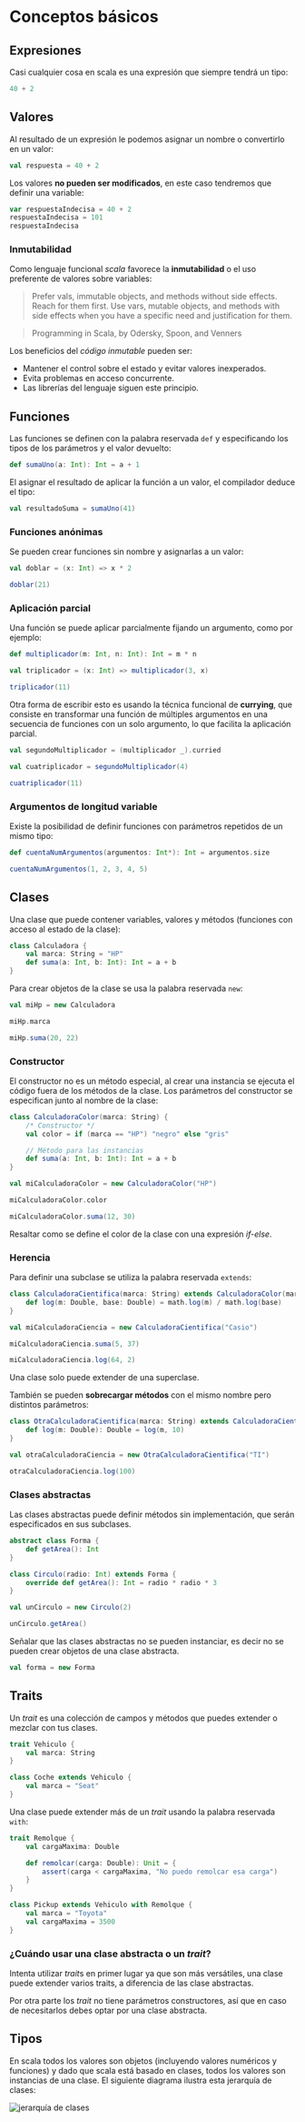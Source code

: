 # Conceptos básicos

## Expresiones

Casi cualquier cosa en scala es una expresión que siempre tendrá un tipo:
```scala mdoc
40 + 2
```

## Valores

Al resultado de un expresión le podemos asignar un nombre o convertirlo en un valor:
```scala mdoc
val respuesta = 40 + 2
```

Los valores **no pueden ser modificados**, en este caso tendremos que definir una variable:
```scala mdoc
var respuestaIndecisa = 40 + 2
respuestaIndecisa = 101
respuestaIndecisa
```

### Inmutabilidad

Como lenguaje funcional *scala* favorece la **inmutabilidad** o el uso preferente de valores sobre variables:

> Prefer vals, immutable objects, and methods without side effects.  Reach for them first. Use vars, mutable objects, and methods with side effects when you have a specific need and justification for them.

> Programming in Scala, by Odersky, Spoon, and Venners

Los beneficios del *código inmutable* pueden ser:
 * Mantener el control sobre el estado y evitar valores inexperados.
 * Evita problemas en acceso concurrente.
 * Las librerías del lenguaje siguen este principio.

## Funciones

Las funciones se definen con la palabra reservada `def` y especificando los tipos de los parámetros y el valor devuelto:

```scala mdoc
def sumaUno(a: Int): Int = a + 1
```

El asignar el resultado de aplicar la función a un valor, el compilador deduce el tipo:
```scala mdoc
val resultadoSuma = sumaUno(41)
```

### Funciones anónimas
Se pueden crear funciones sin nombre y asignarlas a un valor:
```scala mdoc
val doblar = (x: Int) => x * 2

doblar(21)
```

### Aplicación parcial
Una función se puede aplicar parcialmente fijando un argumento, como por ejemplo:
```scala mdoc
def multiplicador(m: Int, n: Int): Int = m * n

val triplicador = (x: Int) => multiplicador(3, x)

triplicador(11)
```

Otra forma de escribir esto es usando la técnica funcional de **currying**, que consiste en transformar una función de múltiples argumentos en una secuencia de funciones con un solo argumento, lo que facilita la aplicación parcial.

```scala mdoc
val segundoMultiplicador = (multiplicador _).curried

val cuatriplicador = segundoMultiplicador(4)

cuatriplicador(11)
```

### Argumentos de longitud variable

Existe la posibilidad de definir funciones con parámetros repetidos de un mismo tipo:

```scala mdoc
def cuentaNumArgumentos(argumentos: Int*): Int = argumentos.size

cuentaNumArgumentos(1, 2, 3, 4, 5)
```

## Clases

Una clase que puede contener variables, valores y métodos (funciones con acceso al estado de la clase):
```scala mdoc
class Calculadora {
    val marca: String = "HP"
    def suma(a: Int, b: Int): Int = a + b
}
```

Para crear objetos de la clase se usa la palabra reservada `new`:
```scala mdoc
val miHp = new Calculadora

miHp.marca

miHp.suma(20, 22)
```

### Constructor

El constructor no es un método especial, al crear una instancia se ejecuta el código fuera de los métodos de la clase. Los parámetros del constructor se especifican junto al nombre de la clase:
```scala mdoc
class CalculadoraColor(marca: String) {
    /* Constructor */
    val color = if (marca == "HP") "negro" else "gris"

    // Método para las instancias
    def suma(a: Int, b: Int): Int = a + b
}

val miCalculadoraColor = new CalculadoraColor("HP")

miCalculadoraColor.color

miCalculadoraColor.suma(12, 30)
```

Resaltar como se define el color de la clase con una expresión *if-else*.

### Herencia
Para definir una subclase se utiliza la palabra reservada `extends`:
```scala mdoc
class CalculadoraCientifica(marca: String) extends CalculadoraColor(marca) {
    def log(m: Double, base: Double) = math.log(m) / math.log(base)
}

val miCalculadoraCiencia = new CalculadoraCientifica("Casio")

miCalculadoraCiencia.suma(5, 37)

miCalculadoraCiencia.log(64, 2)
```

Una clase solo puede extender de una superclase.

También se pueden **sobrecargar métodos** con el mismo nombre pero distintos parámetros:
```scala mdoc
class OtraCalculadoraCientifica(marca: String) extends CalculadoraCientifica(marca) {
    def log(m: Double): Double = log(m, 10)
}

val otraCalculadoraCiencia = new OtraCalculadoraCientifica("TI")

otraCalculadoraCiencia.log(100)
```

### Clases abstractas
Las clases abstractas puede definir métodos sin implementación, que serán especificados en sus subclases.

```scala mdoc
abstract class Forma {
    def getArea(): Int
}

class Circulo(radio: Int) extends Forma {
    override def getArea(): Int = radio * radio * 3
}

val unCirculo = new Circulo(2)

unCirculo.getArea()
```

Señalar que las clases abstractas no se pueden instanciar, es decir no se pueden crear objetos de una clase abstracta.

```scala mdoc:fail
val forma = new Forma
```

## Traits

Un *trait* es una colección de campos y métodos que puedes extender o mezclar con tus clases.

```scala mdoc
trait Vehiculo {
    val marca: String
}

class Coche extends Vehiculo {
    val marca = "Seat"
}
```

Una clase puede extender más de un *trait* usando la palabra reservada `with`:

```scala mdoc
trait Remolque {
    val cargaMaxima: Double

    def remolcar(carga: Double): Unit = {
        assert(carga < cargaMaxima, "No puedo remolcar esa carga")
    }
}

class Pickup extends Vehiculo with Remolque {
    val marca = "Toyota"
    val cargaMaxima = 3500
}
```

### ¿Cuándo usar una clase abstracta o un *trait*?

Intenta utilizar *trait*s en primer lugar ya que son más versátiles, una clase puede extender varios traits, a diferencia de las clase abstractas.

Por otra parte los *trait* no tiene parámetros constructores, así que en caso de necesitarlos debes optar por una clase abstracta.

## Tipos
En scala todos los valores son objetos (incluyendo valores numéricos y funciones) y dado que scala está basado en clases, todos los valores son instancias de una clase. El siguiente diagrama ilustra esta jerarquía de clases:

![jerarquía de clases](https://docs.scala-lang.org/resources/images/classhierarchy.img_assist_custom.png "Jerarquía de clases en scala")

